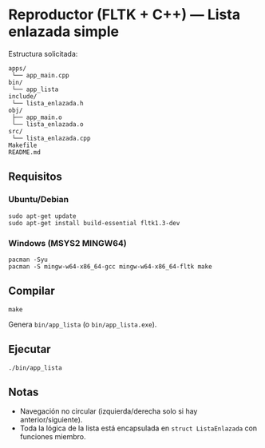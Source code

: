 # Reproductor (FLTK + C++) — Lista enlazada simple

Estructura solicitada:
```
apps/
 └── app_main.cpp
bin/
 └── app_lista
include/
 └── lista_enlazada.h
obj/
 ├── app_main.o
 └── lista_enlazada.o
src/
 └── lista_enlazada.cpp
Makefile
README.md
```

## Requisitos

### Ubuntu/Debian
```
sudo apt-get update
sudo apt-get install build-essential fltk1.3-dev
```

### Windows (MSYS2 MINGW64)
```
pacman -Syu
pacman -S mingw-w64-x86_64-gcc mingw-w64-x86_64-fltk make
```

## Compilar
```
make
```
Genera `bin/app_lista` (o `bin/app_lista.exe`).

## Ejecutar
```
./bin/app_lista
```

## Notas
- Navegación no circular (izquierda/derecha solo si hay anterior/siguiente).
- Toda la lógica de la lista está encapsulada en `struct ListaEnlazada` con funciones miembro.

